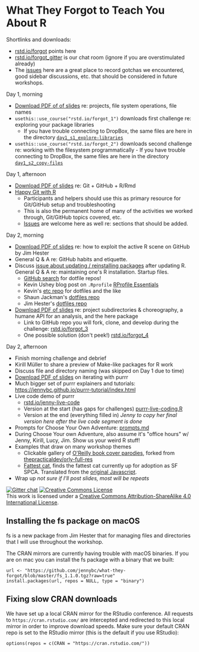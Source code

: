 # What They Forgot to Teach You About R

Shortlinks and downloads:

  * [rstd.io/forgot](https://rstd.io/forgot) points here
  * [rstd.io/forgot_gitter](https://rstd.io/forgot_gitter) is our chat room (ignore if you are overstimulated already)
  * The [issues](https://github.com/jennybc/what-they-forgot/issues) here are a great place to record gotchas we encountered, good sidebar discussions, etc. that should be considered in future workshops.
  
Day 1, morning

  * [Download PDF of of slides](https://github.com/jennybc/what-they-forgot/raw/master/slides/day1_slides1_projects-and-paths.pdf) re: projects, file system operations, file names
  * `usethis::use_course("rstd.io/forgot_1")` downloads first challenge re: exploring your package libraries
    - If you have trouble connecting to DropBox, the same files are here in the directory [`day1_s1_explore-libraries`](day1_s1_explore-libraries)
  *  `usethis::use_course("rstd.io/forgot_2")` downloads second challenge re: working with the filesystem programmatically
    - If you have trouble connecting to DropBox, the same files are here in the directory [`day1_s2_copy-files`](day1_s2_copy-files)

Day 1, afternoon

  * [Download PDF of slides](https://github.com/jennybc/what-they-forgot/raw/master/slides/day1_slides2_git-and-github.pdf) re: Git + GitHub + R/Rmd
  * [Happy Git with R](http://happygitwithr.com)
    - Participants and helpers should use this as primary resource for Git/GitHub setup and troubleshooting
    - This is also the permanent home of many of the activities we worked through, Git/GitHub topics covered, etc.
    - [Issues](https://github.com/jennybc/happy-git-with-r/issues) are welcome here as well re: sections that should be added.
    
Day 2, morning

  * [Download PDF of slides](https://github.com/jennybc/what-they-forgot/raw/master/slides/day2_slides1_github-search.pdf) re: how to exploit the active R scene on GitHub by Jim Hester
  * General Q & A re: GitHub habits and etiquette.
  * Discuss [issue about updating / reinstalling packages](https://github.com/jennybc/what-they-forgot/issues/4) after updating R. General Q & A re: maintaining one's R installation. Startup files.
    - [GitHub search](https://github.com/search?utf8=✓&q=dotfiles&type=) for dotfile repos!
    - Kevin Ushey blog post on `.Rprofile` [RProfile Essentials](http://kevinushey.github.io/blog/2015/02/02/rprofile-essentials/)
    - Kevin's [etc repo](https://github.com/kevinushey/etc) for dotfiles and the like
    - Shaun Jackman's [dotfiles repo](https://github.com/sjackman/dotfiles)
    - Jim Hester's [dotfiles repo](https://github.com/jimhester/dotfiles)
  * [Download PDF of slides](https://github.com/jennybc/what-they-forgot/raw/master/slides/day2_slides2_project-api.pdf) re: project subdirectories & choreography, a humane API for an analysis, and the here package
    - Link to GitHub repo you will fork, clone, and develop during the challenge: [rstd.io/forgot_3](https://rstd.io/forgot_3)
    - One possible solution (don't peek!) [rstd.io/forgot_4](https://rstd.io/forgot_4)
    
Day 2, afternoon

  * Finish morning challenge and debrief
  * Kirill Müller to share a preview of Make-like packages for R work
  * Discuss file and directory naming (was skipped on Day 1 due to time)
  * [Download PDF of slides](https://github.com/jennybc/what-they-forgot/raw/master/slides/day2_slides4_purrr.pdf) on iterating with purrr
  * Much bigger set of purrr explainers and tutorials: <https://jennybc.github.io/purrr-tutorial/index.html>
  * Live code demo of purrr
    - [rstd.io/jenny-live-code](https://rstd.io/jenny-live-code)
    - Version at the start (has gaps for challenges) [purrr-live-coding.R](purrr-live-coding.R)
    - Version at the end (everything filled in) *Jenny to copy her final version here after the live code segment is done*
  * Prompts for Choose Your Own Adventure: [prompts.md](prompt.md)
  * During Choose Your own Adventure, also assume it's "office hours" w/ Jenny, Kirill, Lucy, Jim. Show us your weird R stuff!
  * Examples that draw on many workshop themes
    - Clickable gallery of [O'Reilly book cover parodies](https://github.com/jennybc/orly-full-res#readme), forked from [thepracticaldev/orly-full-res](https://github.com/thepracticaldev/orly-full-res)
    - [Fattest cat](https://github.com/jennybc/fattest-cat), finds the fattest cat currently up for adoption as SF SPCA. Translated from the [original Javascript](https://github.com/lexiross/fattest-cat).
  * Wrap up *not sure if I'll post slides, most will be repeats*

[![Gitter chat](https://badges.gitter.im/what-they-forgot/Lobby.svg)](https://gitter.im/what-they-forgot/Lobby) <a rel="license" href="http://creativecommons.org/licenses/by-sa/4.0/"><img alt="Creative Commons License" style="border-width:0" src="https://i.creativecommons.org/l/by-sa/4.0/88x31.png" /></a><br />This work is licensed under a <a rel="license" href="http://creativecommons.org/licenses/by-sa/4.0/">Creative Commons Attribution-ShareAlike 4.0 International License</a>.


## Installing the fs package on macOS

fs is a new package from Jim Hester that for managing files and
directories that I will use throughout the workshop.

The CRAN mirrors are currently having trouble with macOS binaries. If
you are on mac you can install the fs package with a binary that we
built:

```
url <- "https://github.com/jennybc/what-they-forgot/blob/master/fs_1.1.0.tgz?raw=true"
install.packages(url, repos = NULL, type = "binary")
```


## Fixing slow CRAN downloads

We have set up a local CRAN mirror for the RStudio conference. All
requests to `https://cran.rstudio.com/` are intercepted and redirected
to this local mirror in order to improve download speeds. Make sure
your default CRAN repo is set to the RStudio mirror (this is the
default if you use RStudio):

```
options(repos = c(CRAN = "https://cran.rstudio.com/"))
```
